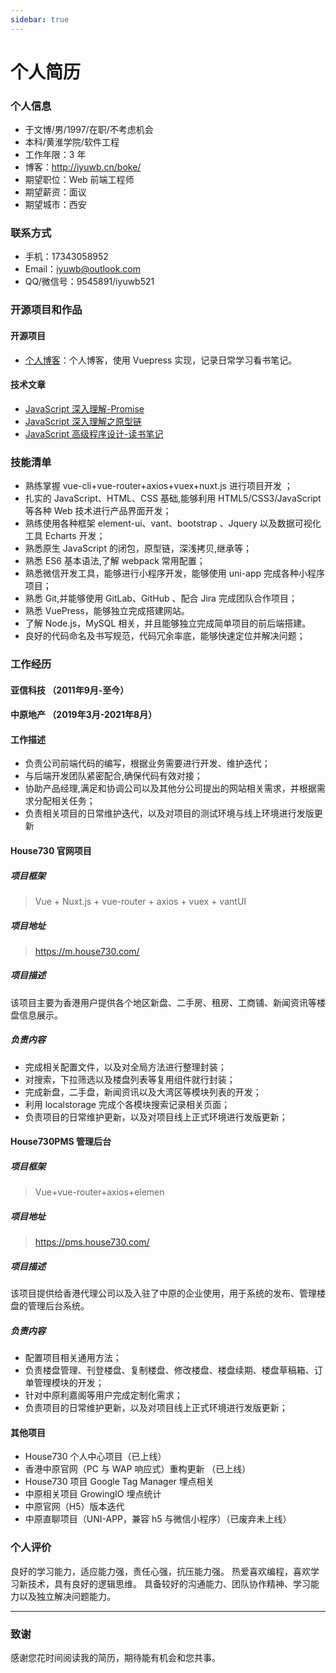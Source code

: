 ```yaml
---
sidebar: true
---
```


# 个人简历

### 个人信息

- 于文博/男/1997/在职/不考虑机会
- 本科/黄淮学院/软件工程
- 工作年限：3 年
- 博客：http://iyuwb.cn/boke/
- 期望职位：Web 前端工程师
- 期望薪资：面议
- 期望城市：西安

### 联系方式

- 手机：17343058952
- Email：iyuwb@outlook.com
- QQ/微信号：9545891/iyuwb521

### 开源项目和作品

#### 开源项目

- [个人博客](http://iyuwb.cn/boke/)：个人博客，使用 Vuepress 实现，记录日常学习看书笔记。

#### 技术文章

- [JavaScript 深入理解-Promise](http://iyuwb.cn/boke/JavaScript/JavaScript%E6%B7%B1%E5%85%A5%E7%90%86%E8%A7%A3-Promise.html)
- [JavaScript 深入理解之原型链](http://iyuwb.cn/boke/JavaScript/JavaScript%E6%B7%B1%E5%85%A5%E7%90%86%E8%A7%A3-%E5%8E%9F%E5%9E%8B%E9%93%BE.html#%E6%9E%84%E9%80%A0%E5%87%BD%E6%95%B0%E5%88%9B%E5%BB%BA%E5%AF%B9%E8%B1%A1)
- [JavaScript 高级程序设计-读书笔记](http://iyuwb.cn/boke/%E8%AF%BB%E4%B9%A6%E7%AC%94%E8%AE%B0/%5BJavaScript%E9%AB%98%E7%BA%A7%E7%A8%8B%E5%BA%8F%E8%AE%BE%E8%AE%A1%5D%E8%AF%BB%E4%B9%A6%E7%AC%94%E8%AE%B0.html)

### 技能清单

- 熟练掌握 vue-cli+vue-router+axios+vuex+nuxt.js 进⾏项⽬开发 ；
- 扎实的 JavaScript、HTML、CSS 基础,能够利⽤ HTML5/CSS3/JavaScript 等各种 Web 技术进⾏产品界⾯开发；
- 熟练使⽤各种框架 element-ui、vant、bootstrap 、Jquery 以及数据可视化⼯具 Echarts 开发；
- 熟悉原⽣ JavaScript 的闭包，原型链，深浅拷⻉,继承等；
- 熟悉 ES6 基本语法,了解 webpack 常⽤配置；
- 熟悉微信开发⼯具，能够进⾏⼩程序开发，能够使用 uni-app 完成各种小程序项目；
- 熟悉 Git,并能够使⽤ GitLab、GitHub 、配合 Jira 完成团队合作项⽬；
- 熟悉 VuePress，能够独立完成搭建网站。
- 了解 Node.js，MySQL 相关，并且能够独立完成简单项目的前后端搭建。
- 良好的代码命名及书写规范，代码冗余率底，能够快速定位并解决问题；

### 工作经历

#### 亚信科技 （2011年9月-至今）
#### 中原地产 （2019年3月-2021年8月）

#### 工作描述

- 负责公司前端代码的编写，根据业务需要进行开发、维护迭代； 
- 与后端开发团队紧密配合,确保代码有效对接；
- 协助产品经理,满⾜和协调公司以及其他分公司提出的⽹站相关需求，并根据需求分配相关任务；
- 负责相关项⽬的⽇常维护迭代，以及对项⽬的测试环境与线上环境进⾏发版更新


#### House730 官网项目

##### 项目框架

> Vue + Nuxt.js + vue-router + axios + vuex + vantUI

##### 项目地址

> https://m.house730.com/

##### 项目描述

该项目主要为香港用户提供各个地区新盘、二手房、租房、工商铺、新闻资讯等楼盘信息展示。

##### 负责内容

- 完成相关配置⽂件，以及对全局⽅法进⾏整理封装；
- 对搜索，下拉筛选以及楼盘列表等复⽤组件就⾏封装；
- 完成新盘，⼆⼿盘，新闻资讯以及⼤湾区等模块列表的开发；
- 利⽤ localstorage 完成个各模块搜索记录相关⻚⾯；
- 负责项⽬的⽇常维护更新，以及对项⽬线上正式环境进⾏发版更新；

#### House730PMS 管理后台

##### 项目框架

> Vue+vue-router+axios+elemen

##### 项目地址

> https://pms.house730.com/

##### 项目描述

该项⽬提供给⾹港代理公司以及⼊驻了中原的企业使⽤，⽤于系统的发布、管理楼盘的管理后台系统。

##### 负责内容

- 配置项目相关通⽤⽅法；
- 负责楼盘管理、刊登楼盘、复制楼盘、修改楼盘、楼盘续期、楼盘草稿箱、订单管理模块的开发；
- 针对中原利嘉阁等⽤户完成定制化需求；
- 负责项⽬的⽇常维护更新，以及对项⽬线上正式环境进⾏发版更新；

#### 其他项目

- House730 个人中心项目（已上线）
- ⾹港中原官⽹（PC 与 WAP 响应式）重构更新 （已上线）
- House730 项⽬ Google Tag Manager 埋点相关
- 中原相关项⽬ GrowingIO 埋点统计
- 中原官⽹（H5）版本迭代
- 中原直聊项⽬（UNI-APP，兼容 h5 与微信小程序）（已废弃未上线）

### 个人评价

良好的学习能力，适应能力强，责任心强，抗压能力强。
热爱喜欢编程，喜欢学习新技术，具有良好的逻辑思维。
具备较好的沟通能力、团队协作精神、学习能力以及独立解决问题能力。

---

### 致谢

感谢您花时间阅读我的简历，期待能有机会和您共事。
